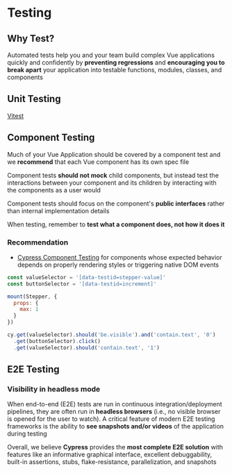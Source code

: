 # Testing

## Why Test?

Automated tests help you and your team build complex Vue applications quickly and confidently by **preventing regressions** and **encouraging you to break apart** your application into testable functions, modules, classes, and components

## Unit Testing

[Vitest](https://vitest.dev/)

## Component Testing

Much of your Vue Application should be covered by a component test and we **recommend** that each Vue component has its own spec file

Component tests **should not mock** child components, but instead test the interactions between your component and its children by interacting with the components as a user would

Component tests should focus on the component's **public interfaces** rather than internal implementation details

When testing, remember to **test what a component does, not how it does it**

### Recommendation

- [Cypress Component Testing](https://docs.cypress.io/guides/component-testing/overview) for components whose expected behavior depends on properly rendering styles or triggering native DOM events

```js
const valueSelector = '[data-testid=stepper-value]'
const buttonSelector = '[data-testid=increment]'

mount(Stepper, {
  props: {
    max: 1
  }
})

cy.get(valueSelector).should('be.visible').and('contain.text', '0')
  .get(buttonSelector).click()
  .get(valueSelector).should('contain.text', '1')
```

## E2E Testing

### Visibility in headless mode

When end-to-end (E2E) tests are run in continuous integration/deployment pipelines, they are often run in **headless browsers** (i.e., no visible browser is opened for the user to watch). A critical feature of modern E2E testing frameworks is the ability to **see snapshots and/or videos** of the application during testing

Overall, we believe **Cypress** provides the **most complete E2E solution** with features like an informative graphical interface, excellent debuggability, built-in assertions, stubs, flake-resistance, parallelization, and snapshots
